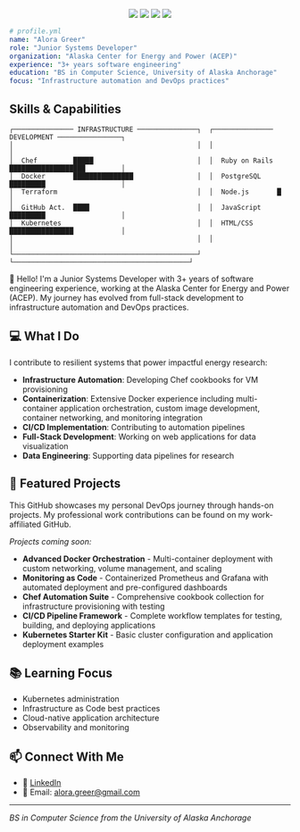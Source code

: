 <div align="center">

![](https://img.shields.io/badge/Chef-F09820?style=flat&logo=chef&logoColor=white)
![](https://img.shields.io/badge/Docker-2496ED?style=flat&logo=docker&logoColor=white)
![](https://img.shields.io/badge/Ruby_on_Rails-CC0000?style=flat&logo=ruby-on-rails&logoColor=white)
![](https://img.shields.io/badge/GitHub_Actions-2088FF?style=flat&logo=github-actions&logoColor=white)

</div>

```yaml
# profile.yml
name: "Alora Greer"
role: "Junior Systems Developer"
organization: "Alaska Center for Energy and Power (ACEP)"
experience: "3+ years software engineering"
education: "BS in Computer Science, University of Alaska Anchorage"
focus: "Infrastructure automation and DevOps practices"
```

## Skills & Capabilities

```
┌─────────────── INFRASTRUCTURE ───────────────┐  ┌─────────────── DEVELOPMENT ────────────────┐
│                                              │  │                                            │
│  Chef         █████                          │  │  Ruby on Rails ███████████████████         │
│  Docker       ███████████████                │  │  PostgreSQL    █████████                   │
│  Terraform                                   │  │  Node.js       █                           │
│  GitHub Act.  ████                           │  │  JavaScript    █████████                   │
│  Kubernetes                                  │  │  HTML/CSS      ████████████████            │
│                                              │  │                                            │
└──────────────────────────────────────────────┘  └────────────────────────────────────────────┘
```

👋 Hello! I'm a Junior Systems Developer with 3+ years of software engineering experience, working at the Alaska Center for Energy and Power (ACEP). My journey has evolved from full-stack development to infrastructure automation and DevOps practices.

## 💻 What I Do

I contribute to resilient systems that power impactful energy research:

- **Infrastructure Automation**: Developing Chef cookbooks for VM provisioning
- **Containerization**: Extensive Docker experience including multi-container application orchestration, custom image development, container networking, and monitoring integration
- **CI/CD Implementation**: Contributing to automation pipelines
- **Full-Stack Development**: Working on web applications for data visualization
- **Data Engineering**: Supporting data pipelines for research

## 🚀 Featured Projects

This GitHub showcases my personal DevOps journey through hands-on projects. My professional work contributions can be found on my work-affiliated GitHub.

*Projects coming soon:*
- **Advanced Docker Orchestration** - Multi-container deployment with custom networking, volume management, and scaling
- **Monitoring as Code** - Containerized Prometheus and Grafana with automated deployment and pre-configured dashboards
- **Chef Automation Suite** - Comprehensive cookbook collection for infrastructure provisioning with testing
- **CI/CD Pipeline Framework** - Complete workflow templates for testing, building, and deploying applications
- **Kubernetes Starter Kit** - Basic cluster configuration and application deployment examples

## 📚 Learning Focus

- Kubernetes administration
- Infrastructure as Code best practices
- Cloud-native application architecture
- Observability and monitoring

## 📫 Connect With Me

- 💼 [LinkedIn](https://linkedin.com/in/alora-greer)
- 📧 Email: alora.greer@gmail.com

---
*BS in Computer Science from the University of Alaska Anchorage*
